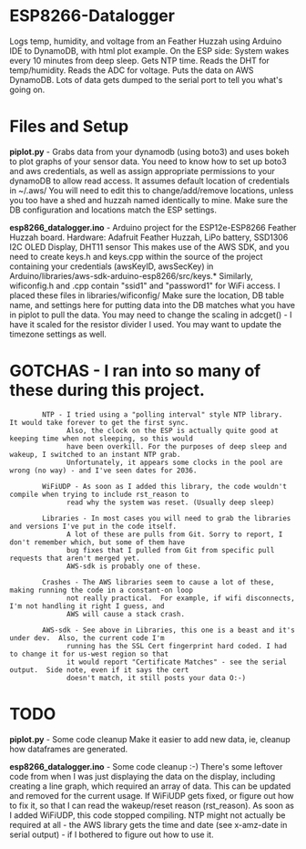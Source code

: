 # ESP8266-Datalogger
Logs temp, humidity, and voltage from an Feather Huzzah using Arduino IDE to DynamoDB, with html plot example.
On the ESP side:
    System wakes every 10 minutes from deep sleep.
    Gets NTP time. Reads the DHT for temp/humidity. Reads the ADC for voltage.  Puts the data on AWS DynamoDB.
    Lots of data gets dumped to the serial port to tell you what's going on.

# Files and Setup
**piplot.py** - Grabs data from your dynamodb (using boto3) and uses bokeh to plot graphs of your sensor data. 
            You need to know how to set up boto3 and aws credentials, as well as assign appropriate permissions
            to your dynamoDB to allow read access. It assumes default location of credentials in ~/.aws/
            You will need to edit this to change/add/remove locations, unless you too have a shed and huzzah named
            identically to mine.
            Make sure the DB configuration and locations match the ESP settings.
            
**esp8266_datalogger.ino** - Arduino project for the ESP12e-ESP8266 Feather Huzzah board.
            Hardware: Adafruit Feather Huzzah, LiPo battery, SSD1306 I2C OLED Display, DHT11 sensor
            This makes use of the AWS SDK, and you need to create keys.h and keys.cpp within the source of the project
            containing your credentials (awsKeyID, awsSecKey) in Arduino/libraries/aws-sdk-arduino-esp8266/src/keys.*
            Similarly, wificonfig.h and .cpp contain "ssid1" and "password1" for WiFi access. I placed these files in
            libraries/wificonfig/
            Make sure the location, DB table name, and settings here for putting data into the DB matches what you 
            have in piplot to pull the data.
            You may need to change the scaling in adcget() - I have it scaled for the resistor divider I used.
            You may want to update the timezone settings as well.
            
# GOTCHAS - I ran into so many of these during this project.
            NTP - I tried using a "polling interval" style NTP library.  It would take forever to get the first sync.
                  Also, the clock on the ESP is actually quite good at keeping time when not sleeping, so this would
                  have been overkill. For the purposes of deep sleep and wakeup, I switched to an instant NTP grab.
                  Unfortunately, it appears some clocks in the pool are wrong (no way) - and I've seen dates for 2036.
                  
            WiFiUDP - As soon as I added this library, the code wouldn't compile when trying to include rst_reason to
                  read why the system was reset. (Usually deep sleep)
            
            Libraries - In most cases you will need to grab the libraries and versions I've put in the code itself.
                  A lot of these are pulls from Git. Sorry to report, I don't remember which, but some of them have
                  bug fixes that I pulled from Git from specific pull requests that aren't merged yet.
                  AWS-sdk is probably one of these.

            Crashes - The AWS libraries seem to cause a lot of these, making running the code in a constant-on loop
                  not really practical.  For example, if wifi disconnects, I'm not handling it right I guess, and 
                  AWS will cause a stack crash.
            
            AWS-sdk - See above in Libraries, this one is a beast and it's under dev.  Also, the current code I'm
                  running has the SSL Cert fingerprint hard coded. I had to change it for us-west region so that
                  it would report "Certificate Matches" - see the serial output.  Side note, even if it says the cert
                  doesn't match, it still posts your data O:-)
            

# TODO
**piplot.py** - Some code cleanup
            Make it easier to add new data, ie, cleanup how dataframes are generated.
                
**esp8266_datalogger.ino** - Some code cleanup :-)
            There's some leftover code from when I was just displaying the data on the display,
            including creating a line graph, which required an array of data. This can be updated and removed
            for the current usage.
            If WiFiUDP gets fixed, or figure out how to fix it, so that I can read the wakeup/reset reason (rst_reason).
            As soon as I added WiFiUDP, this code stopped compiling.
            NTP might not actually be required at all - the AWS library gets the time and date (see x-amz-date in
            serial output) - if I bothered to figure out how to use it.
            
